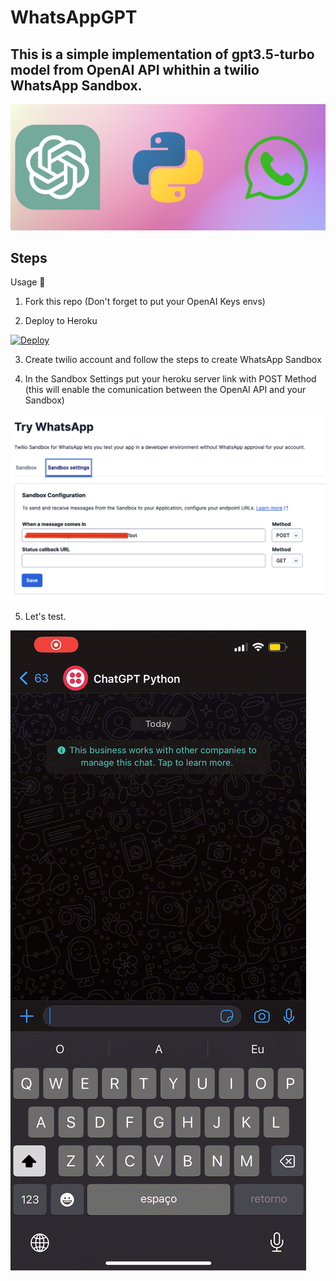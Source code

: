 # WhatsAppGPT

## This is a simple implementation of gpt3.5-turbo model from OpenAI API whithin a twilio WhatsApp Sandbox.

![banner](assets/banner.png)

## Steps 

Usage :nut_and_bolt:

1. Fork this repo (Don't forget to put your OpenAI Keys envs)

2. Deploy to Heroku 

[![Deploy](https://www.herokucdn.com/deploy/button.svg)](https://heroku.com/deploy)

3. Create twilio account and follow the steps to create WhatsApp Sandbox

4. In the Sandbox Settings put your heroku server link with POST Method (this will enable the comunication between the OpenAI API and your Sandbox)

![config](assets/sandbox_settings.png)

5. Let's test.

![](assets/demo.gif)
